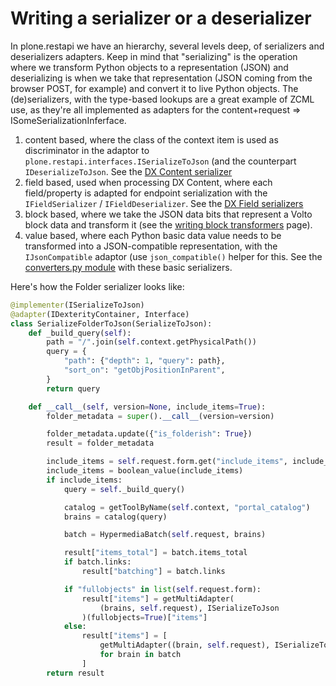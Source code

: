 # Writing a serializer or a deserializer

In plone.restapi we have an hierarchy, several levels deep, of serializers and
deserializers adapters. Keep in mind that "serializing" is the operation where
we transform Python objects to a representation (JSON) and deserializing is
when we take that representation (JSON coming from the browser POST, for
example) and convert it to live Python objects. The (de)serializers, with the
type-based lookups are a great example of ZCML use, as they're all implemented
as adapters for the content+request => ISomeSerializationInferface.

1. content based, where the class of the context item is used as discriminator
  in the adaptor to `plone.restapi.interfaces.ISerializeToJson` (and the
  counterpart `IDeserializeToJson`. See the [DX Content serializer][1]
2. field based, used when processing DX Content, where each field/property is
  adapted for endpoint serialization with the `IFieldSerializer`
  / `IFieldDeserializer`. See the [DX Field serializers][2]
3. block based, where we take the JSON data bits that represent a Volto block
  data and transform it (see the [writing block transformers](./writing-block-transformers) page).
4. value based, where each Python basic data value needs to be transformed into
  a JSON-compatible representation, with the `IJsonCompatible` adaptor (use
  `json_compatible()` helper for this. See the [converters.py module][3] with
  these basic serializers.

Here's how the Folder serializer looks like:


```python
@implementer(ISerializeToJson)
@adapter(IDexterityContainer, Interface)
class SerializeFolderToJson(SerializeToJson):
    def _build_query(self):
        path = "/".join(self.context.getPhysicalPath())
        query = {
            "path": {"depth": 1, "query": path},
            "sort_on": "getObjPositionInParent",
        }
        return query

    def __call__(self, version=None, include_items=True):
        folder_metadata = super().__call__(version=version)

        folder_metadata.update({"is_folderish": True})
        result = folder_metadata

        include_items = self.request.form.get("include_items", include_items)
        include_items = boolean_value(include_items)
        if include_items:
            query = self._build_query()

            catalog = getToolByName(self.context, "portal_catalog")
            brains = catalog(query)

            batch = HypermediaBatch(self.request, brains)

            result["items_total"] = batch.items_total
            if batch.links:
                result["batching"] = batch.links

            if "fullobjects" in list(self.request.form):
                result["items"] = getMultiAdapter(
                    (brains, self.request), ISerializeToJson
                )(fullobjects=True)["items"]
            else:
                result["items"] = [
                    getMultiAdapter((brain, self.request), ISerializeToJsonSummary)()
                    for brain in batch
                ]
        return result
```

[1]: https://github.com/plone/plone.restapi/blob/f5758140d49abdb602cbd3198626fd66871e9b1a/src/plone/restapi/serializer/dxcontent.py
[2]: https://github.com/plone/plone.restapi/blob/f5758140d49abdb602cbd3198626fd66871e9b1a/src/plone/restapi/serializer/dxfields.py
[3]: https://github.com/plone/plone.restapi/blob/f5758140d49abdb602cbd3198626fd66871e9b1a/src/plone/restapi/serializer/converters.py

